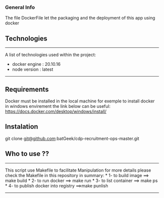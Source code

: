 ### General Info
The file DockerFile let the packaging and the deployment of this app using docker

## Technologies
***
A list of technologies used within the project:
* docker engine : 20.10.16
* node version  : latest
***

## Requirements 
Docker must be installed in the local machine 
for exemple to install docker in windows envirement the link below can be useful:
https://docs.docker.com/desktop/windows/install/

## Instalation
git clone git@github.com:batGeek/cdp-recruitment-ops-master.git

## Who to use ??
***
This script use Makefile to facilitate Manipulation for more details please check the Makefile in this repository in summary:
	* 1- to build image ==> make build
	* 2- to run docker ==> make run
	* 3- to list container ==> make ps
	* 4- to publish docker into registry ==>make punlish
***
